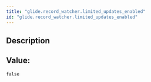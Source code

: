 ```yaml
---
title: "glide.record_watcher.limited_updates_enabled"
id: "glide.record_watcher.limited_updates_enabled"
---
```

## Description



## Value: 
```
false
```